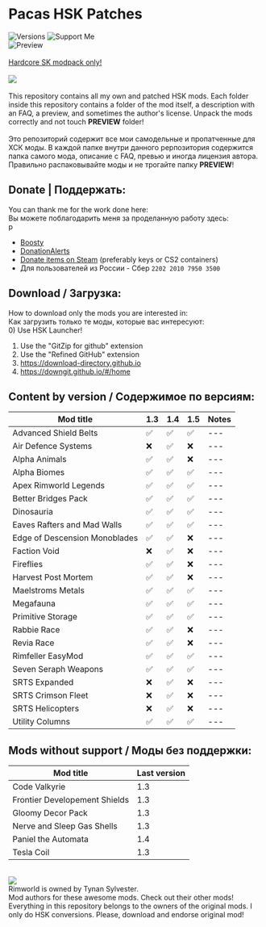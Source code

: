 # Pacas HSK Patches
![Versions](https://img.shields.io/badge/version-1.3%2C_1.4-blue?style=for-the-badge)
![Support Me](https://img.shields.io/badge/boosty-support_me-red?style=for-the-badge&logo=boosty&labelColor=grey&link=https%3A%2F%2Fboosty.to%2Fpacas)<br>
![Preview](/mod_preview.png?raw=true "Preview")<br><br>
[Hardcore SK modpack only!](https://github.com/skyarkhangel/Hardcore-SK/tree/development)
<br><br>
<img src="https://i.imgur.com/svEwA2k.png"><br><br>
This repository contains all my own and patched HSK mods. Each folder inside this repository contains a folder of the mod itself, a description with an FAQ, a preview, and sometimes the author's license. Unpack the mods correctly and not touch __PREVIEW__ folder!<br><br>
Это репозиторий содержит все мои самодельные и пропатченные для ХСК моды. В каждой папке внутри данного реpпозитория содержится папка самого мода, описание с FAQ, превью и иногда лицензия автора. Правильно распаковывайте моды и не трогайте папку __PREVIEW__!<br>

## Donate | Поддержать:<br>
You can thank me for the work done here:<br>
Вы можете поблагодарить меня за проделанную работу здесь:<br>p
- [Boosty](https://boosty.to/pacas)
- [DonationAlerts](https://www.donationalerts.com/r/pacas)
- [Donate items on Steam](https://steamcommunity.com/tradeoffer/new/?partner=93729960&token=dgWxX8tO) (preferably keys or CS2 containers)<br>
- Для пользователей из России - Сбер `2202 2010 7950 3500`<br>

## Download / Загрузка:<br>
How to download only the mods you are interested in:<br>
Как загрузить только те моды, которые вас интересуют:<br>
0) Use HSK Launcher!
1) Use the "GitZip for github" extension<br>
2) Use the "Refined GitHub" extension<br>
3) https://download-directory.github.io<br>
4) https://downgit.github.io/#/home<br>

## Content by version / Содержимое по версиям:<br>
| Mod title                     | 1.3                | 1.4                | 1.5                | Notes |
|-------------------------------|--------------------|--------------------|--------------------|-------|
| Advanced Shield Belts         | :white_check_mark: | :white_check_mark: | :white_check_mark: | ---   |
| Air Defence Systems           | :x:                | :white_check_mark: | :x:                | ---   |
| Alpha Animals                 | :white_check_mark: | :white_check_mark: | :x:                | ---   |
| Alpha Biomes                  | :white_check_mark: | :white_check_mark: | :white_check_mark: | ---   |
| Apex Rimworld Legends         | :white_check_mark: | :white_check_mark: | :white_check_mark: | ---   |
| Better Bridges Pack           | :white_check_mark: | :white_check_mark: | :white_check_mark: | ---   |
| Dinosauria                    | :white_check_mark: | :white_check_mark: | :white_check_mark: | ---   |
| Eaves Rafters and Mad Walls   | :white_check_mark: | :white_check_mark: | :white_check_mark: | ---   |
| Edge of Descension Monoblades | :white_check_mark: | :white_check_mark: | :x:                | ---   |
| Faction Void                  | :x:                | :white_check_mark: | :x:                | ---   |
| Fireflies                     | :white_check_mark: | :white_check_mark: | :x:                | ---   |
| Harvest Post Mortem           | :white_check_mark: | :white_check_mark: | :x:                | ---   |
| Maelstroms Metals             | :white_check_mark: | :white_check_mark: | :white_check_mark: | ---   |
| Megafauna                     | :white_check_mark: | :white_check_mark: | :white_check_mark: | ---   |
| Primitive Storage             | :white_check_mark: | :white_check_mark: | :white_check_mark: | ---   |
| Rabbie Race                   | :white_check_mark: | :white_check_mark: | :x:                | ---   |
| Revia Race                    | :white_check_mark: | :white_check_mark: | :x:                | ---   |
| Rimfeller EasyMod             | :white_check_mark: | :white_check_mark: | :white_check_mark: | ---   |
| Seven Seraph Weapons          | :white_check_mark: | :white_check_mark: | :white_check_mark: | ---   |
| SRTS Expanded                 | :x:                | :white_check_mark: | :x:                | ---   |
| SRTS Crimson Fleet            | :x:                | :white_check_mark: | :x:                | ---   |
| SRTS Helicopters              | :x:                | :white_check_mark: | :x:                | ---   |
| Utility Columns               | :white_check_mark: | :white_check_mark: | :white_check_mark: | ---   |

## Mods without support / Моды без поддержки:<br>
| Mod title                     | Last version  |
|-------------------------------|---------------|
| Code Valkyrie                 | 1.3           |
| Frontier Developement Shields | 1.3           |
| Gloomy Decor Pack             | 1.3           |
| Nerve and Sleep Gas Shells    | 1.3           |
| Paniel the Automata           | 1.4           |
| Tesla Coil                    | 1.3           |
<br>
<img src="https://i.imgur.com/fdngbbh.png"><br>
Rimworld is owned by Tynan Sylvester.<br>
Mod authors for these awesome mods. Check out their other mods!
Everything in this repository belongs to the owners of the original mods. I only do HSK conversions. Please, download and endorse original mod!